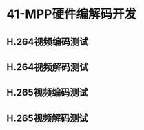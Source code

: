 # 41-MPP硬件编解码开发







## H.264视频编码测试







## H.264视频解码测试





## H.265视频编码测试





## H.265视频解码测试













